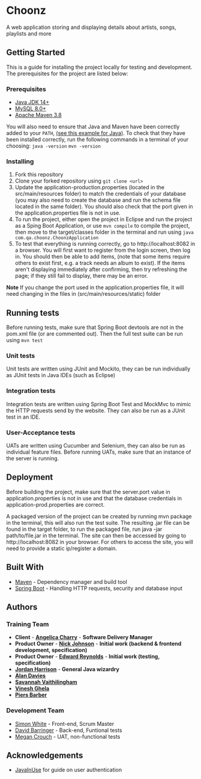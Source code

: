 # Choonz

A web application storing and displaying details about artists, songs, playlists and more

## Getting Started
This is a guide for installing the project locally for testing and development. The prerequisites for the project are listed below:

### Prerequisites
* [Java JDK 14+](https://www.oracle.com/java/technologies/javase-downloads.html)
* [MySQL 8.0+](https://dev.mysql.com/downloads/installer/)
* [Apache Maven 3.8](https://maven.apache.org/download.cgi)

You will also need to ensure that Java and Maven have been correctly added to your `PATH`, [(see this example for Java)](https://docs.oracle.com/cd/E19182-01/820-7851/inst_cli_jdk_javahome_t/). To check that they have been installed correctly, run the following commands in a terminal of your choosing:
`java -version`
`mvn -version`

### Installing
1. Fork this repository
2. Clone your forked repository using `git clone <url>`
3. Update the application-production.properties (located in the src/main/resources folder) to match the credentials of your database (you may also need to create the database and run the schema file located in the same folder). You should also check that the port given in the application.properties file is not in use.
4. To run the project, either open the project in Eclipse and run the project as a Sping Boot Application, or use `mvn compile` to compile the project, then move to the target/classes folder in the terminal and run using `java com.qa.choonz.ChoonzApplication`
5. To test that everything is running correctly, go to http://localhost:8082 in a browser. You will first want to register from the login screen, then log in. You should then be able to add items, (note that some items require others to exist first, e.g. a track needs an album to exist). If the items aren't displaying immediately after confirming, then try refreshing the page; if they still fail to display, there may be an error.

**Note** If you change the port used in the application.properties file, it will need changing in the files in (src/main/resources/static) folder

## Running tests
Before running tests, make sure that Spring Boot devtools are not in the pom.xml file (or are commented out).
Then the full test suite can be run using `mvn test`

### Unit tests
Unit tests are written using JUnit and Mockito, they can be run individually as JUnit tests in Java IDEs (such as Eclipse)

### Integration tests
Integration tests are written using Spring Boot Test and MockMvc to mimic the HTTP requests send by the website. They can also be run as a JUnit test in an IDE.

### User-Acceptance tests
UATs are written using Cucumber and Selenium, they can also be run as individual feature files. Before running UATs, make sure that an instance of the server is running.

## Deployment
Before building the project, make sure that the server.port value in application.properties is not in use and that the database credentials in application-prod.properties are correct.

A packaged version of the project can be created by running mvn package in the terminal, this will also run the test suite. The resulting .jar file can be found in the target folder, to run the packaged file, run java -jar path/to/file.jar in the terminal. The site can then be accessed by going to http://localhost:8082 in your browser. For others to access the site, you will need to provide a static ip/register a domain.

## Built With
* [Maven](https://maven.apache.org/) - Dependency manager and build tool
* [Spring Boot](https://spring.io/projects/spring-boot) - Handling HTTP requests, security and database input


## Authors

### Training Team

- **Client** - [**Angelica Charry**](https://github.com/acharry) - **Software Delivery Manager**
- **Product Owner** - [**Nick Johnson**](https://github.com/nickrstewarttds) - **Initial work (backend & frontend development, specification)**
- **Product Owner** - [**Edward Reynolds**](https://github.com/Edrz-96) - **Initial work (testing, specification)**
- [**Jordan Harrison**](https://github.com/JHarry444) - **General Java wizardry**
- [**Alan Davies**](https://github.com/MorickClive)
- [**Savannah Vaithilingham**](https://github.com/savannahvaith)
- [**Vinesh Ghela**](https://github.com/vineshghela)
- [**Piers Barber**](https://github.com/PCMBarber)

### Development Team

- [Simon White](https://github.com/simonwhiteQA) - Front-end, Scrum Master
- [David Barringer](https://github.com/DavidBarringerQA) - Back-end, Funtional tests
- [Megan Crouch](https://github.com/megancrouch24) - UAT, non-functional tests

## Acknowledgements

- [JavaInUse](https://javainuse.com) for guide on user authentication
